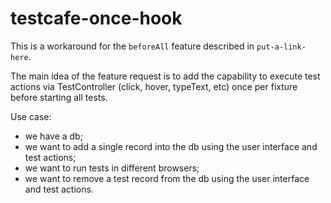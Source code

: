 # testcafe-once-hook

This is a workaround for the `beforeAll` feature described in `put-a-link-here`.

The main idea of the feature request is to add the capability to execute test actions via TestController (click, hover, typeText, etc) once per fixture before starting all tests.

Use case:
* we have a db;
* we want to add a single record into the db using the user interface and test actions;
* we want to run tests in different browsers;
* we want to remove a test record from the db using the user interface and test actions.
